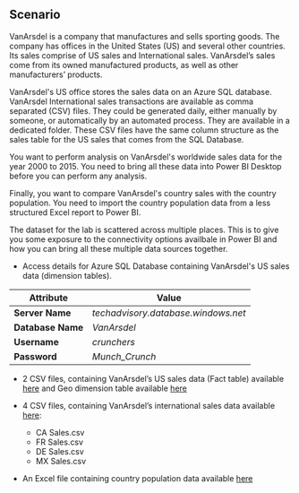 ## Scenario

VanArsdel is a company that manufactures and sells sporting goods. The company has offices in the United States (US) and several other countries. Its sales comprise of US sales and International sales. VanArsdel’s sales come from its owned manufactured products, as well as other manufacturers’ products.

VanArsdel's US office stores the sales data on an Azure SQL database. VanArsdel International sales transactions are available as comma separated (CSV) files. They could be generated daily, either manually by someone, or automatically by an automated process. They are available in a dedicated folder. These CSV files have the same column structure as the sales table for the US sales that comes from the SQL Database.

You want to perform analysis on VanArsdel's worldwide sales data for the year 2000 to 2015. You need to bring all these data into Power BI Desktop before you can perform any analysis. 

Finally, you want to compare VanArsdel's country sales with the country population. You need to import the country population data from a less structured Excel report to Power BI.

The dataset for the lab is scattered across multiple places. This is to give you some exposure to the connectivity options availbale in Power BI and how you can bring all these multiple data sources together. 

- Access details for Azure SQL Database containing VanArsdel's US sales data (dimension tables).

Attribute | Value
--- | --- 
**Server Name** |*techadvisory.database.windows.net*
**Database Name** |*VanArsdel*
**Username**| *crunchers*
**Password**| *Munch_Crunch*

- 2 CSV files, containing VanArsdel’s US sales data (Fact table) available [here](https://github.com/BDO-Australia/MunchAndCrunch/blob/master/Session2/Data/bi_salesFact.zip)
  and  Geo dimension table available [here](https://github.com/BDO-Australia/MunchAndCrunch/blob/master/Session2/Data/bi_geo.zip) 

- 4 CSV files, containing VanArsdel’s international sales data available [here](https://github.com/BDO-Australia/MunchAndCrunch/blob/master/Session2/Data/InternationalSales.zip):

    - CA Sales.csv
    - FR Sales.csv
    - DE Sales.csv
    - MX Sales.csv

- An Excel file containing country population data available [here](https://github.com/BDO-Australia/MunchAndCrunch/blob/master/Session2/Data/CountryPopulationByYear.zip)